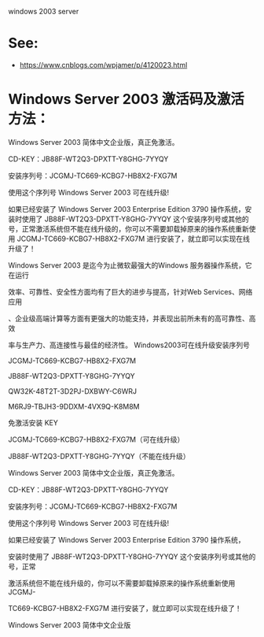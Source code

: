 windows 2003 server
# See:
- https://www.cnblogs.com/wpjamer/p/4120023.html

# Windows Server 2003 激活码及激活方法：


Windows Server 2003 简体中文企业版，真正免激活。

CD-KEY：JB88F-WT2Q3-DPXTT-Y8GHG-7YYQY

 

安装序列号：JCGMJ-TC669-KCBG7-HB8X2-FXG7M

 

使用这个序列号 Windows Server 2003 可在线升级!

 

如果已经安装了 Windows Server 2003 Enterprise Edition 3790 操作系统，安装时使用了 JB88F-WT2Q3-DPXTT-Y8GHG-7YYQY 这个安装序列号或其他的号，正常激活系统但不能在线升级的，你可以不需要卸载掉原来的操作系统重新使用 JCGMJ-TC669-KCBG7-HB8X2-FXG7M 进行安装了，就立即可以实现在线升级了！

 

Windows Server 2003 是迄今为止微软最强大的Windows 服务器操作系统，它在运行

效率、可靠性、安全性方面均有了巨大的进步与提高，针对Web Services、网络应用

、企业级高端计算等方面有更强大的功能支持，并表现出前所未有的高可靠性、高效

率与生产力、高连接性与最佳的经济性。 Windows2003可在线升级安装序列号

JCGMJ-TC669-KCBG7-HB8X2-FXG7M

JB88F-WT2Q3-DPXTT-Y8GHG-7YYQY

QW32K-48T2T-3D2PJ-DXBWY-C6WRJ

M6RJ9-TBJH3-9DDXM-4VX9Q-K8M8M

免激活安装 KEY

JCGMJ-TC669-KCBG7-HB8X2-FXG7M（可在线升级）

JB88F-WT2Q3-DPXTT-Y8GHG-7YYQY（不能在线升级）

 

Windows Server 2003 简体中文企业版，真正免激活。

CD-KEY：JB88F-WT2Q3-DPXTT-Y8GHG-7YYQY

安装序列号：JCGMJ-TC669-KCBG7-HB8X2-FXG7M

使用这个序列号 Windows Server 2003 可在线升级!

如果已经安装了 Windows Server 2003 Enterprise Edition 3790 操作系统，

安装时使用了 JB88F-WT2Q3-DPXTT-Y8GHG-7YYQY 这个安装序列号或其他的号，正常

激活系统但不能在线升级的，你可以不需要卸载掉原来的操作系统重新使用 JCGMJ-

TC669-KCBG7-HB8X2-FXG7M 进行安装了，就立即可以实现在线升级了！

Windows Server 2003 简体中文企业版

